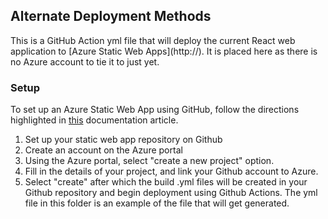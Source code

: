 ## Alternate Deployment Methods
This is a GitHub Action yml file that will deploy the current React web application to [Azure Static Web Apps](http://<link to doc>). It is placed here as there is no Azure account to tie it to just yet. 

### Setup
To set up an Azure Static Web App using GitHub, follow the directions highlighted in [this](https://docs.microsoft.com/en-us/azure/static-web-apps/get-started-portal?tabs=vanilla-javascript)
documentation article.

1. Set up your static web app repository on Github
2. Create an account on the Azure portal
3. Using the Azure portal, select "create a new project" option.
4. Fill in the details of your project, and link your Github account to Azure.
5. Select "create" after which the build .yml files will be created in your Github repository and 
begin deployment using Github Actions. The yml file in this folder is an example of the file that 
will get generated.
